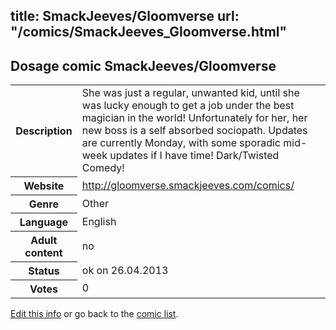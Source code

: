 title: SmackJeeves/Gloomverse
url: "/comics/SmackJeeves_Gloomverse.html"
---
Dosage comic SmackJeeves/Gloomverse
-----------------------------------------

<p id="msg"></p>
<script type="text/javascript">
if (window.location.search === '?edit_info_mail=sent_ok') {
  var elem = document.getElementById("msg");
  elem.innerHTML = 'Edited information sucessfully sent.';
  elem.className = 'ok';
}
</script>
<table class="comicinfo">
<tr>
<th>Description</th><td>She was just a regular, unwanted kid, until she was lucky enough to get a job under the best magician in the world! Unfortunately for her, her new boss is a self absorbed sociopath. Updates are currently Monday, with some sporadic mid-week updates if I have time! Dark/Twisted Comedy!</td>
</tr>
<tr>
<th>Website</th><td><a href="http://gloomverse.smackjeeves.com/comics/">http://gloomverse.smackjeeves.com/comics/</a></td>
</tr>
<tr>
<th>Genre</th><td>Other</td>
</tr>
<tr>
<th>Language</th><td>English</td>
</tr>
<tr>
<th>Adult content</th><td>no</td>
</tr>
<tr>
<th>Status</th><td>ok on 26.04.2013</td>
</tr>
<tr>
<th>Votes</th><td>0</td>
</tr>
</table>

[Edit this info](SmackJeeves_Gloomverse_edit.html) or go back to the [comic list](../comic-index.html).
